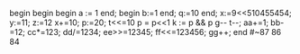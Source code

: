 begin
	begin
		begin 
		 a := 1
 		end;
 	  begin 
		 b:=1
    end;
    q:=10
	end;
	x:=9<<510455454;
	y:=11;
	z:=12
	x+=10;
	p:=20;
	t<<=10
	p = p<<1
	k := p && p
	g--
	t--;
	aa+=1;
	bb-=12;
	cc*=123;
	dd/=1234;
	ee>>=12345;
	ff<<=123456;
	gg++;
end
#~87 86 84

